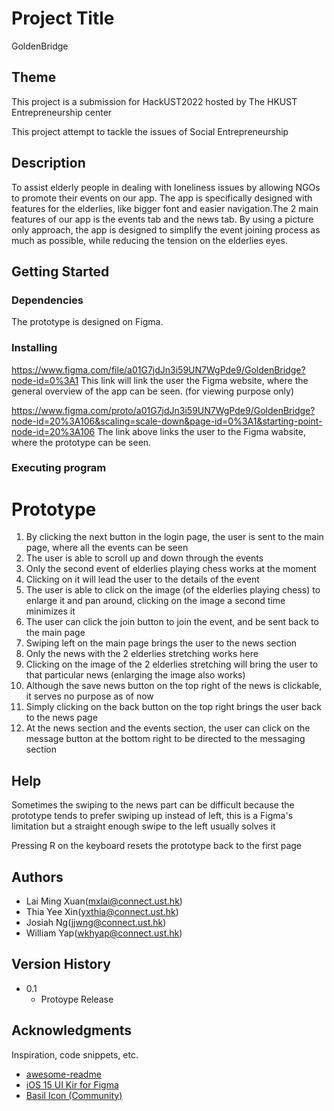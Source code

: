 # Project Title

GoldenBridge

## Theme

This project is a submission for HackUST2022 hosted by The HKUST Entrepreneurship center

This project attempt to tackle the issues of Social Entrepreneurship

## Description

To assist elderly people in dealing with loneliness issues by allowing NGOs to promote their events on our app. The app is specifically designed
with features for the elderlies, like bigger font and easier navigation.The 2 main features of our app is the events tab and the news tab.
By using a picture only approach, the app is designed to simplify the event joining process as much as possible, while reducing the tension on the
elderlies eyes.

## Getting Started

### Dependencies

The prototype is designed on Figma.

### Installing

https://www.figma.com/file/a01G7jdJn3i59UN7WgPde9/GoldenBridge?node-id=0%3A1
This link will link the user the Figma website, where the general overview of the app can be seen. (for viewing purpose only)

https://www.figma.com/proto/a01G7jdJn3i59UN7WgPde9/GoldenBridge?node-id=20%3A106&scaling=scale-down&page-id=0%3A1&starting-point-node-id=20%3A106
The link above links the user to the Figma wabsite, where the prototype can be seen.

### Executing program

# Prototype
1. By clicking the next button in the login page, the user is sent to the main page, where all the events can be seen
2. The user is able to scroll up and down through the events
3. Only the second event of elderlies playing chess works at the moment
4. Clicking on it will lead the user to the details of the event
5. The user is able to click on the image (of the elderlies playing chess) to enlarge it and pan around, clicking on the image a second time minimizes it
6. The user can click the join button to join the event, and be sent back to the main page
7. Swiping left on the main page brings the user to the news section
8. Only the news with the 2 elderlies stretching works here
9. Clicking on the image of the 2 elderlies stretching will bring the user to that particular news (enlarging the image also works)
10. Although the save news button on the top right of the news is clickable, it serves no purpose as of now
11. Simply clicking on the back button on the top right brings the user back to the news page
12. At the news section and the events section, the user can click on the message button at the bottom right to be directed to the messaging section

## Help

Sometimes the swiping to the news part can be difficult because the prototype tends to prefer swiping up instead of left, this is a Figma's limitation
but a straight enough swipe to the left usually solves it

Pressing R on the keyboard resets the prototype back to the first page

## Authors

* Lai Ming Xuan(mxlai@connect.ust.hk)
* Thia Yee Xin(yxthia@connect.ust.hk)
* Josiah Ng(jjwng@connect.ust.hk)
* William Yap(wkhyap@connect.ust.hk)

## Version History

* 0.1
    * Protoype Release

## Acknowledgments

Inspiration, code snippets, etc.
* [awesome-readme](https://github.com/matiassingers/awesome-readme)
* [iOS 15 UI Kir for Figma](https://www.figma.com/community/file/984106517828363349)
* [Basil Icon (Community)](https://www.figma.com/community/file/1088142339303599820)
